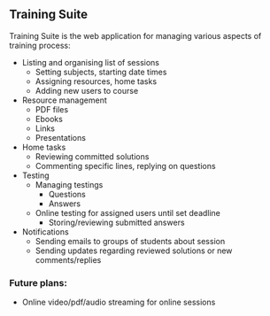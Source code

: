 ## Training Suite

Training Suite is the web application for managing various aspects of training process:

- Listing and organising list of sessions
	- Setting subjects, starting date times
	- Assigning resources, home tasks
	- Adding new users to course
- Resource management
	- PDF files
	- Ebooks
	- Links
	- Presentations
- Home tasks
	- Reviewing committed solutions
	- Commenting specific lines, replying on questions
- Testing
	- Managing testings
		- Questions
		- Answers
	- Online testing for assigned users until set deadline
		- Storing/reviewing submitted answers
- Notifications
	- Sending emails to groups of students about session
	- Sending updates regarding reviewed solutions or new comments/replies

### Future plans:
- Online video/pdf/audio streaming for online sessions